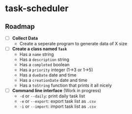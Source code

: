 # task-scheduler
## Roadmap

- [ ] **Collect Data**
    - Create a seperate program to generate data of X size
- [ ] **Create a class named `Task`**
    - Has a `name` string
    - Has a `description` string
    - Has a `completed` boolean
    - Has a `priority` integer (1->3 or 1->5)
    - Has a `dueDate` date and time
    - Has a `creationDate` date and time
    - Has a `toString` function that prints it all nicely
- [ ] **Command line interface** (Work in progress)
    - `-d` or `--daily`: print daily task list
    - `-e` or `--export`: export task list as `.csv`
    - `-i` or `--import`: import task list as `.csv`
